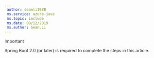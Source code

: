 ```yaml
---
 author: seanli1988
 ms.service: azure-java
 ms.topic: include
 ms.date: 08/12/2019
 ms.author: Sean.Li
---
```


> [!IMPORTANT]
> Spring Boot 2.0 (or later) is required to complete the steps in this article.